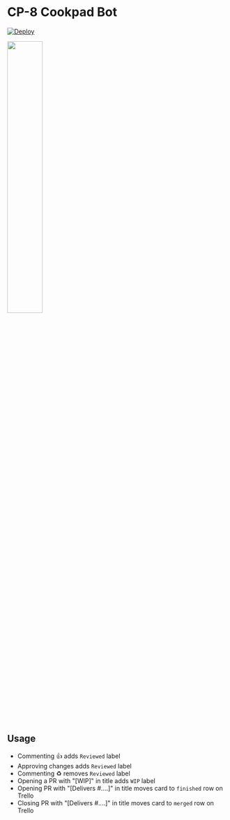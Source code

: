 # CP-8 Cookpad Bot

[![Deploy](https://www.herokucdn.com/deploy/button.svg)](https://heroku.com/deploy)

<img src="https://cloud.githubusercontent.com/assets/104138/13375017/617ffdd0-dd95-11e5-9b59-87605963b351.png" width="40%"/>

## Usage

- Commenting :+1: adds `Reviewed` label
- Approving changes adds `Reviewed` label
- Commenting :recycle: removes `Reviewed` label
- Opening a PR with "[WIP]" in title adds `WIP` label
- Opening PR with "[Delivers #....]" in title moves card to `finished` row on Trello
- Closing PR with "[Delivers #....]" in title moves card to `merged` row on Trello
